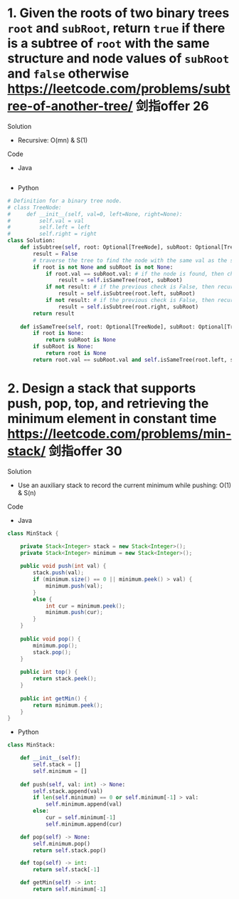 # 1. Given the roots of two binary trees `root` and `subRoot`, return `true` if there is a subtree of `root` with the same structure and node values of `subRoot` and `false` otherwise https://leetcode.com/problems/subtree-of-another-tree/ 剑指offer 26

Solution

- Recursive: O(mn) & S(1)

Code

- Java

```java

```

- Python

```python
# Definition for a binary tree node.
# class TreeNode:
#     def __init__(self, val=0, left=None, right=None):
#         self.val = val
#         self.left = left
#         self.right = right
class Solution:
    def isSubtree(self, root: Optional[TreeNode], subRoot: Optional[TreeNode]) -> bool:
        result = False
        # traverse the tree to find the node with the same val as the subRoot.val
        if root is not None and subRoot is not None:
            if root.val == subRoot.val: # if the node is found, then check if this node and all of this node's descendants is the same as subRoot
                result = self.isSameTree(root, subRoot)
            if not result: # if the previous check is False, then recursively find the next node on the left subtree
                result = self.isSubtree(root.left, subRoot)
            if not result: # if the previous check is False, then recursively find the next node on the right subtree
                result = self.isSubtree(root.right, subRoot)
        return result
        
    def isSameTree(self, root: Optional[TreeNode], subRoot: Optional[TreeNode]) -> bool:
        if root is None:
            return subRoot is None
        if subRoot is None:
            return root is None
        return root.val == subRoot.val and self.isSameTree(root.left, subRoot.left) and self.isSameTree(root.right, subRoot.right)
```

# 2. Design a stack that supports push, pop, top, and retrieving the minimum element in constant time https://leetcode.com/problems/min-stack/ 剑指offer 30

Solution

- Use an auxiliary stack to record the current minimum while pushing: O(1) & S(n)

Code

- Java

```java
class MinStack {

    private Stack<Integer> stack = new Stack<Integer>();
    private Stack<Integer> minimum = new Stack<Integer>();
    
    public void push(int val) {
        stack.push(val);
        if (minimum.size() == 0 || minimum.peek() > val) {
            minimum.push(val);
        }
        else {
            int cur = minimum.peek();
            minimum.push(cur);
        }
    }
    
    public void pop() {
        minimum.pop();
        stack.pop();
    }
    
    public int top() {
        return stack.peek();
    }
    
    public int getMin() {
        return minimum.peek();
    }
}
```

- Python

```python
class MinStack:

    def __init__(self):
        self.stack = []
        self.minimum = []
        
    def push(self, val: int) -> None:
        self.stack.append(val)
        if len(self.minimum) == 0 or self.minimum[-1] > val:
            self.minimum.append(val)
        else:
            cur = self.minimum[-1]
            self.minimum.append(cur)

    def pop(self) -> None:
        self.minimum.pop()
        return self.stack.pop()

    def top(self) -> int:
        return self.stack[-1]

    def getMin(self) -> int:
        return self.minimum[-1]
```